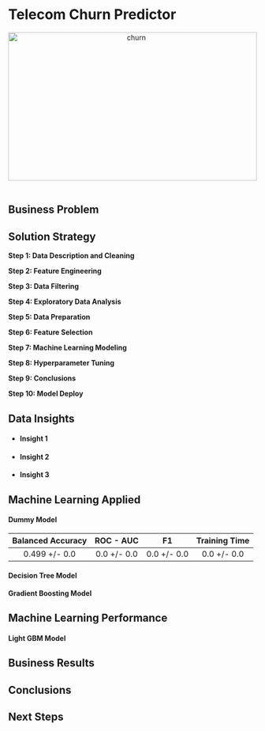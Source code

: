 # Telecom Churn Predictor

<div align="center">
    <img alt="churn" src="https://photos.google.com/photo/AF1QipOXYWmW3bP1AdpO5BmNzgNGeS31rU2qX4PxzBru" width="100%" height="300">
</div>

<br>

## Business Problem

## Solution Strategy

**Step 1: Data Description and Cleaning**

**Step 2: Feature Engineering**

**Step 3: Data Filtering**

**Step 4: Exploratory Data Analysis**

**Step 5: Data Preparation**

**Step 6: Feature Selection**

**Step 7: Machine Learning Modeling**

**Step 8: Hyperparameter Tuning**

**Step 9: Conclusions**

**Step 10: Model Deploy**

## Data Insights

* #### Insight 1
  
* #### Insight 2
  
* #### Insight 3

## Machine Learning Applied

#### Dummy Model

| Balanced Accuracy |  ROC - AUC  |      F1     |Training Time|
|:-----------------:|:-----------:|:-----------:|:-----------:|
|   0.499 +/- 0.0   | 0.0 +/- 0.0 | 0.0 +/- 0.0 | 0.0 +/- 0.0 |

#### Decision Tree Model

#### Gradient Boosting Model

## Machine Learning Performance

#### Light GBM Model

## Business Results

## Conclusions

## Next Steps
